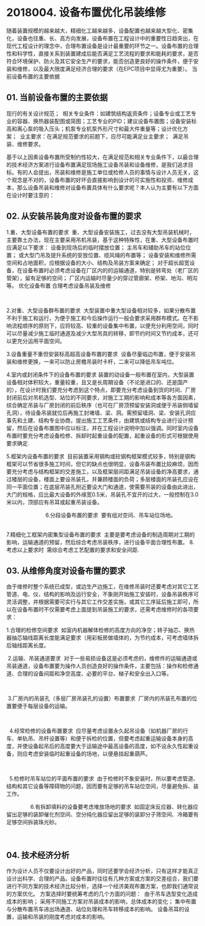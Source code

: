 # 2018004. 设备布置优化吊装维修

随着装置规模的越来越大，精细化工越来越多，设备配置也越来越大型化、密集化，设备也往重、长、高方向发展，设备布置在工程设计中的重要性日趋突出，在现代工程设计的理念中，合理布置设备是设计最重要的环节之一。设备布置的合理性和科学性，直接关系到装置建成后能否满足工艺流程的要求和能耗的要求，是否符合环境保护、防火及其它安全生产的要求，能否创造更良好的操作条件，便于安装和维修，以及最大限度满足经济合理的要求（在EPC项目中显得尤为重要）。
当前设备布置的主要依据 
## 01. 当前设备布置的主要依据

现行的有关设计规范； 
相关专业条件：如建筑结构返资条件；设备专业或工艺专业的容器、换热器装配图或简图；工艺专业的PID；建议设备布置图；设备安装标高和离心泵的吸入压头；机泵专业机泵外形尺寸和最大件重量等；设计优化方案； 
业主要求：在满足规范要求的前题下，应尽可能满足业主要求； 
满足吊装、维修要求。

基于以上因素设备布置所受制约性较大，在满足规范和相关专业条件下，以最合理的技术经济方案进行设备布置满足现场施工设备吊装和设备维修，是我们追求目标。有的人会提出，吊装和维修是施工单位或检修人员的事情与设计人员无关，这个观念是不对的，设备布置的好坏会直接影响到设计的可实施性和投资、维修成本，那么设备吊装和维修对设备布置具体有什么要求呢？本人认为主要有以下方面在设计时要注意的：

## 02. 从安装吊装角度对设备布置的要求

1.重、大型设备布置的要求 
重、大型设备安装施工，过去没有大型吊装机械时，主要靠土办法，现在主要采用吊机吊装，基于这种特殊性，在重、大型设备布置时应满足以下要求：
设备到现场后的临时摆放位置；
主吊车和辅助吊车的站位位置；
或大型门吊及提升系统的安放位置、缆风绳的布置等；
设备安装和维修所需空间和占地面积，应根据设备的大小、结构及吊装方案来确定；
对于超长超宽设备，在设备布置时必须考虑设备在厂区内的的运输通道，特别是转弯处（老厂区的管架），留有足够的空间；
厂区内运输时尽量少的穿过管廊架、桥架、地沟、明沟等。
优化设备布置  合理考虑设备吊装及维修


 
 
 
 
 
 
 
 
 
 
 
 
 

2.对重、大型设备群布置的要求 
         大型装置中重大型设备相对较多，如果分散布置不利于施工和运行，为便于施工和今后操作运行一般会要求采用群布模式。在不影响流程顺序的原则下，应将较高、较重的设备集中布置，以便充分利用空间，同时可以尽量减少施工临时通道及减少大型吊具的转移，即节约时间又节约成本，还可以更充分运用平面空间。

3.设备重量不重但安装标高超高设备布置的要求 
    设备尽量临边布置，便于安装吊装和维修更换，一来可以防止房檐吊装时卡杆，二来可以降低吊车吨位。

4.室内或封闭条件下的设备布置的要求
装置的动设备一般布置在室内，大型装置设备相对体积较大，重量较重，且又是长周期设备（不论是进口的、还是国产的），在设计时我们要充分考虑到这个特点，即要充分考虑设备到货的时间、厂房封闭前后对吊机选型、站位的不同要求，对施工工期的影响和成本等各方面因素，综合确定吊装与厂房封闭的前后秩序（也可在厂房顶预留安装洞或便于吊装侧墙留孔洞），待设备吊装就位后再施工封堵墙、梁、洞。需预留墙洞、梁、安装孔洞应事先和土建、结构专业协商，提出施工工艺条件，由建筑或结构专业进行设计预留，然后在设备布置图中应以标注，并在工程设计说明中加以强调。同时室内设备布置时要充分考虑设备检修、拆卸时起重设备的配置，起重设备的形式可根据使用要求确定.

5.框架内设备布置的要求 
    目前装置采用钢构或砼钢构框架模式较多，特别是钢构框架可以节省很多施工时间，但它的缺点也很明显，设备吊装布置比较麻烦，因而要充分考虑与结构框架的交差施工，以及框架层间距满足吊装设备的净高要求，通过楼层的设备，楼面上要设吊装孔，并兼顾楼面的负荷；多层楼面的吊装孔应设在同一平面位置；在底层吊装孔附近要设大门和通道，使需要吊装的设备由此进出，大门的规格，应比最大设备的外缘宽0.5米，吊装孔不宜开的过大，一般控制在3.0米以内，顶部应有吊耳或起重吊装设备。

 
 
 
 
 
 
 
 
 
 
 
 
 
6.分段设备布置的要求 
     要有组对空间、吊车站位场地。
 
 
 
 
 
 
 
 
 
 
 
 
 
 
 
 
 

7.精细化工框架内密集型设备布置的要求 
    主要是要考虑设备的制造周期对工期的影响，运输通道的预留，然后综合考虑吊装秩序，进行设备平面合理性布置。
8.考虑以上要求时  需综合考虑工艺配置的要求和安全间距.

## 03. 从维修角度对设备布置的要求

由于维修时整个系统已成型，或边生产边施工，在维修吊装时还要考虑对其它工艺管道、电、仪、结构的影响及运行安全，不象刚开始施工安装时，设备吊装秩序可灵活调整，并根据需要可实行与其它工作交差实施，或其它工序延后施工即可，所以在设备布置时不仅需要考虑上面提到吊装施工的要求，还需考虑维修时的各项要求：

1.合理的检修空间要求 
    如室内机器解体检修的高度方向的净空；转子抽芯、换热器抽芯轴线距离长度能满足要求（用彩板房做墙体的，为节约成本，可考虑墙体拆后轴线距离长度。


 2.运输、吊装通道要求 
    对于一些易损设备这是必须考虑的，维修件的运输通道或吊装通道，设备布置要为操作人员创造良好的操作条件，主要包括：操作和检修通道、合理的设备间距和净空高度、必要的平台、梯子和安全出入口等。

 
 
 
 
 
 
 
 
 
 
 
 
 
 

 3.厂房内的吊装孔（多层厂房吊装孔的设置）布置要求 
厂房内的吊装孔布置的位置要便于每层设备的运输。

 
 
 
 
 
 
 
 
 
 
 
 
 
 
 
 
 
 
 

     4.经常检修的设备布置要求 
    应尽量考虑设置永久起吊设备（如机器厂房的行车、单轨吊、吊杆设置等）和便于拆检的位置，但要考虑起重运输设备本身的高度，并使设备起吊后的高度要大于运输途中最高设备的高度，如不设永久性起重设备，则应考虑安装临时起重设备的场地，以便悬挂起重葫芦。

 
 
 
 
 
 
 
 
 
 
 
 
 

 
    5.检修时吊车站位的平面布置的要求 
    由于检修时不象安装时，所以要考虑管道、结构和其它设备等障碍物的问题，因而要有足够的吊车站位空间，尽量避免拆、装工作。

 
 
 
 
 
 
 
     6.有拆卸填料的设备要考虑堆放场地的要求 
    如固定床反应器、转化器应留出足够的装卸催化剂空间、空分纯化器应留出足够的装卸分子筛空间、冷箱要有足够空间拆装珠光砂。

 
 
 
 
 
 
 
 
 
## 04. 技术经济分析
作为设计人员不仅要设计出好的产品，同时还要学会经济分析，只有这样才能真正设计出科学、合理的产品。设备布置时往往有几种方案或方案的交差组合，我们要进行不同方案的技术经济比较分析，选择一个经济美观布置方案，也即我们通常说的方案优化。
方案选择时要统筹考虑的几个方面的问题： 
由于吊车选型变化造成成本的影响；
采用不同施工方案对吊装成本的影响，总体成本的变化；
集中布置与分散布置吊车进出场通道、站位处理和吊车转移成本的影响。
设备吊耳的设置，运输和吊装的刚度考虑对成本的影响。 
